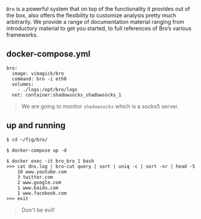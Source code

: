 `Bro` is a powerful system that on top of the functionality it provides out of
the box, also offers the flexibility to customize analysis pretty much
arbitrarily. We provide a range of documentation material ranging from
introductory material to get you started, to full references of Bro’s various
frameworks.

## docker-compose.yml

```
bro:
  image: vimagick/bro
  command: bro -i eth0
  volumes:
    - ./logs:/opt/bro/logs
  net: container:shadowsocks_shadowsocks_1
```

> We are going to monitor `shadowsocks` which is a socks5 server.

## up and running

```
$ cd ~/fig/bro/

$ docker-compose up -d

$ docker exec -it bro_bro_1 bash
>>> cat dns.log | bro-cut query | sort | uniq -c | sort -nr | head -5
    10 www.youtube.com
    3 twitter.com
    2 www.google.com
    1 www.baidu.com
    1 www.facebook.com
>>> exit
```

> Don't be evil!
